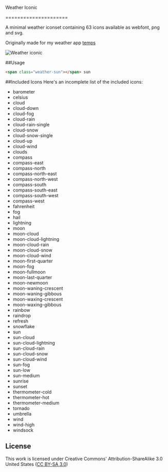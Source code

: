 Weather Iconic

=====================

A minimal weather iconset  containing 63 icons available as webfont, png and svg. 

Originally made for my weather app [temps](https://jackd248.github.io/temps/)

![Weather iconic](https://github.com/jackd248/weather-iconic/blob/master/iconset.jpg)

##Usage

```html
<span class="weather-sun"></span> sun
```

##Included Icons
Here's an incomplete list of the included icons:

* barometer
* celsius
* cloud
* cloud-down
* cloud-fog
* cloud-rain
* cloud-rain-single
* cloud-snow
* cloud-snow-single
* cloud-up
* cloud-wind
* clouds
* compass
* compass-east
* compass-north
* compass-north-east
* compass-north-west
* compass-south
* compass-south-east
* compass-south-west
* compass-west
* fahrenheit
* fog
* hail
* lightning
* moon
* moon-cloud
* moon-cloud-lightning
* moon-cloud-rain
* moon-cloud-snow
* moon-cloud-wind
* moon-first-quarter
* moon-fog
* moon-fullmoon
* moon-last-quarter
* moon-newmoon
* moon-waning-crescent
* moon-waning-gibbous
* moon-waxing-crescent
* moon-waxing-gibbous
* rainbow
* raindrop
* refresh
* snowflake
* sun
* sun-cloud
* sun-cloud-lightning
* sun-cloud-rain
* sun-cloud-snow
* sun-cloud-wind
* sun-fog
* sun-low
* sun-medium
* sunrise
* sunset
* thermometer-cold
* thermometer-hot
* thermometer-medium
* tornado
* umbrella
* wind
* wind-high
* windsock

## License

This work is licensed under Creative Commons' Attribution-ShareAlike 3.0 United States ([CC BY-SA 3.0](http://creativecommons.org/licenses/by-sa/3.0/us/))